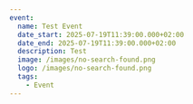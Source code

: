```yaml
---
event:
  name: Test Event
  date_start: 2025-07-19T11:39:00.000+02:00
  date_end: 2025-07-19T11:39:00.000+02:00
  description: Test
  image: /images/no-search-found.png
  logo: /images/no-search-found.png
  tags: 
    - Event
---
```

